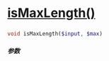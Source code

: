 [isMaxLength()](http://twinh.github.com/widget/api/isMaxLength)
===============================================================



### 
```php
void isMaxLength($input, $max)
```

##### 参数

